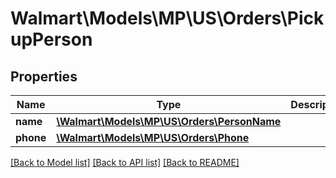 # Walmart\Models\MP\US\Orders\PickupPerson

## Properties

Name | Type | Description | Notes
------------ | ------------- | ------------- | -------------
**name** | [**\Walmart\Models\MP\US\Orders\PersonName**](PersonName.md) |  | [optional]
**phone** | [**\Walmart\Models\MP\US\Orders\Phone**](Phone.md) |  | [optional]


[[Back to Model list]](./) [[Back to API list]](../../../../../README.md#supported-apis) [[Back to README]](../../../../../README.md)
